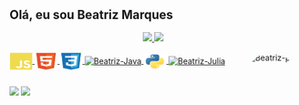 ## Olá, eu sou Beatriz Marques
<div align="center">
  <a href="https://github.com/marquesrb">
  <img height="180em" src="https://github-readme-stats.vercel.app/api?username=marquesrb&show_icons=true&theme=flag-india&include_all_commits=true&count_private=true"/>
  <img height="180em" src="https://github-readme-stats.vercel.app/api/top-langs/?username=marquesrb&layout=compact&langs_count=7&theme=flag-india"/>
</div>
  
<div style="display: inline_block"><br>
  <img align="center" alt="Beatriz-Js" height="30" width="40" src="https://raw.githubusercontent.com/devicons/devicon/master/icons/javascript/javascript-plain.svg">
  <img align="center" alt="Beatriz-HTML" height="30" width="40" src="https://raw.githubusercontent.com/devicons/devicon/master/icons/html5/html5-original.svg">
  <img align="center" alt="Beatriz-CSS" height="30" width="40" src="https://raw.githubusercontent.com/devicons/devicon/master/icons/css3/css3-original.svg">
    <img align="center" alt="Beatriz-Java" height="30" width="40" src="https://cdn.jsdelivr.net/gh/devicons/devicon/icons/java/java-original.svg">
  <img align="center" alt="Beatriz-Python" height="30" width="40" src="https://raw.githubusercontent.com/devicons/devicon/master/icons/python/python-original.svg">
   <img align="center" alt="Beatriz-Julia" height="30" width="40" src="https://cdn.jsdelivr.net/gh/devicons/devicon/icons/julia/julia-original.svg">
   <img align="right" alt="Beatriz-pic" height="150" style="border-radius:50px;" src="https://i.picasion.com/pic91/ada40390ea8473d56ea9bbad67d0118b.gif">
</div>
</div>

  ##
  
  <div> 
  <a href="" target="_blank"><img src="https://img.shields.io/badge/-LinkedIn-%230077B5?style=for-the-badge&logo=linkedin&logoColor=white" target="_blank"></a> 
  <a src="https://www.topcoder.com/members/belucchese"><img width="100" heigth="100" src="https://d29fhpw069ctt2.cloudfront.net/icon/image/38757/preview.svg"></a>
    
  </div>    
<!--
**marquesrb/marquesrb** is a ✨ _special_ ✨ repository because its `README.md` (this file) appears on your GitHub profile.

Here are some ideas to get you started:

- 🔭 I’m currently working on ...
- 🌱 I’m currently learning ...
- 👯 I’m looking to collaborate on ...
- 🤔 I’m looking for help with ...
- 💬 Ask me about ...
- 📫 How to reach me: ...
- 😄 Pronouns: ...
- ⚡ Fun fact: ...
-->
